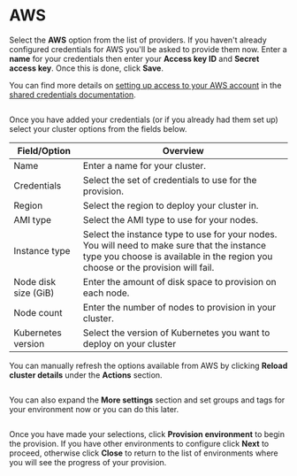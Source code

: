 # AWS

Select the **AWS** option from the list of providers. If you haven't already configured credentials for AWS you'll be asked to provide them now. Enter a **name** for your credentials then enter your **Access key ID** and **Secret access key**. Once this is done, click **Save**.


You can find more details on [setting up access to your AWS account](../../../settings/credentials/eks.md) in the [shared credentials documentation](../../../settings/credentials/).


<figure><img src="../../..//assets/2.21.2-kaas-create-aws-creds.png" alt=""><figcaption></figcaption></figure>

Once you have added your credentials (or if you already had them set up) select your cluster options from the fields below.

| Field/Option         | Overview                                                                                                                                                                       |
| -------------------- | ------------------------------------------------------------------------------------------------------------------------------------------------------------------------------ |
| Name                 | Enter a name for your cluster.                                                                                                                                                 |
| Credentials          | Select the set of credentials to use for the provision.                                                                                                                        |
| Region               | Select the region to deploy your cluster in.                                                                                                                                   |
| AMI type             | Select the AMI type to use for your nodes.                                                                                                                                     |
| Instance type        | Select the instance type to use for your nodes. You will need to make sure that the instance type you choose is available in the region you choose or the provision will fail. |
| Node disk size (GiB) | Enter the amount of disk space to provision on each node.                                                                                                                      |
| Node count           | Enter the number of nodes to provision in your cluster.                                                                                                                        |
| Kubernetes version   | Select the version of Kubernetes you want to deploy on your cluster                                                                                                            |


You can manually refresh the options available from AWS by clicking **Reload cluster details** under the **Actions** section.


<figure><img src="../../..//assets/2.15-kaas-provision-eks.png" alt=""><figcaption></figcaption></figure>

You can also expand the **More settings** section and set groups and tags for your environment now or you can do this later.

<figure><img src="../../..//assets/2.15-kaas-provision-moresettings.png" alt=""><figcaption></figcaption></figure>

Once you have made your selections, click **Provision environment** to begin the provision. If you have other environments to configure click **Next** to proceed, otherwise click **Close** to return to the list of environments where you will see the progress of your provision.
